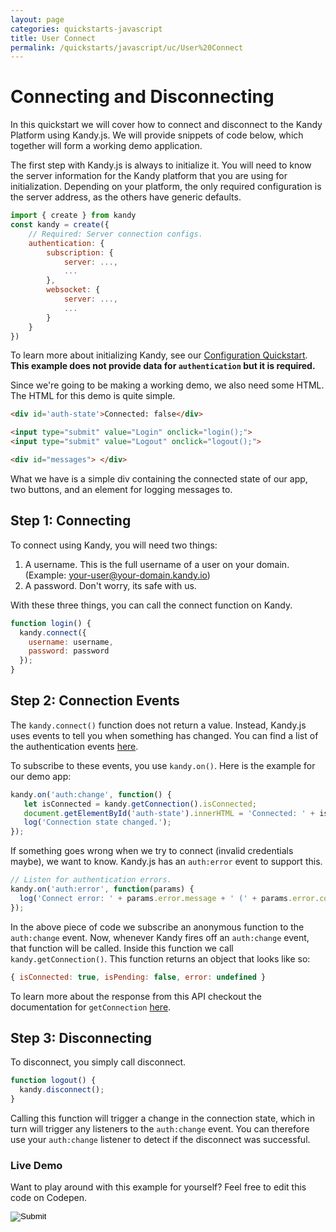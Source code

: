 ```yaml
---
layout: page
categories: quickstarts-javascript
title: User Connect
permalink: /quickstarts/javascript/uc/User%20Connect
---
```


# Connecting and Disconnecting

In this quickstart we will cover how to connect and disconnect to the Kandy Platform using Kandy.js. We will provide snippets of code below, which together will form a working demo application.

The first step with Kandy.js is always to initialize it. You will need to know the server information for the Kandy platform that you are using for initialization. Depending on your platform, the only required configuration is the server address, as the others have generic defaults.

```  javascript
import { create } from kandy
const kandy = create({
    // Required: Server connection configs.
    authentication: {
        subscription: {
            server: ...,
            ...
        },
        websocket: {
            server: ...,
            ...
        }
    }
})
```

To learn more about initializing Kandy, see our [Configuration Quickstart](Configurations). __This example does not provide data for `authentication` but it is required.__

Since we're going to be making a working demo, we also need some HTML. The HTML for this demo is quite simple.

``` html
<div id='auth-state'>Connected: false</div>

<input type="submit" value="Login" onclick="login();">
<input type="submit" value="Logout" onclick="logout();">

<div id="messages"> </div>
```

What we have is a simple div containing the connected state of our app, two buttons, and an element for logging messages to.

## Step 1: Connecting

To connect using Kandy, you will need two things:
1. A username. This is the full username of a user on your domain. (Example: your-user@your-domain.kandy.io)
1. A password. Don't worry, its safe with us.

With these three things, you can call the connect function on Kandy.

``` javascript
function login() {
  kandy.connect({
    username: username,
    password: password
  });
}
```

## Step 2: Connection Events

The `kandy.connect()` function does not return a value. Instead, Kandy.js uses events to tell you when something has changed. You can find a list of the authentication events [here](../../references/uc#authentication).

To subscribe to these events, you use `kandy.on()`. Here is the example for our demo app:

``` javascript
kandy.on('auth:change', function() {
   let isConnected = kandy.getConnection().isConnected;
   document.getElementById('auth-state').innerHTML = 'Connected: ' + isConnected;
   log('Connection state changed.');
});
```

If something goes wrong when we try to connect (invalid credentials maybe), we want to know. Kandy.js has an `auth:error` event to support this.

``` javascript
// Listen for authentication errors.
kandy.on('auth:error', function(params) {
  log('Connect error: ' + params.error.message + ' (' + params.error.code + ')');
});
```

In the above piece of code we subscribe an anonymous function to the `auth:change` event. Now, whenever Kandy fires off an `auth:change` event, that function will be called. Inside this function we call `kandy.getConnection()`. This function returns an object that looks like so:

``` javascript 
{ isConnected: true, isPending: false, error: undefined }
```

To learn more about the response from this API checkout the documentation for `getConnection` [here](../../references/uc#authentication).

## Step 3: Disconnecting

To disconnect, you simply call disconnect.

``` javascript
function logout() {
  kandy.disconnect();
}
```

Calling this function will trigger a change in the connection state, which in turn will trigger any listeners to the `auth:change` event. You can therefore use your `auth:change` listener to detect if the disconnect was successful.

### Live Demo

Want to play around with this example for yourself? Feel free to edit this code on Codepen.



<form action="https://codepen.io/pen/define" method="POST" target="_blank" class="codepen-form"><input type="hidden" name="data" value=' {&quot;js&quot;:&quot;/**\n * Kandy.io Authentication Demo\n */\n\nconst { create } = Kandy\nconst kandy = create({\n    // Required: Server connection configs.\n    authentication: {\n        subscription: {\n            server: ...,\n            ...\n        },\n        websocket: {\n            server: ...,\n            ...\n        }\n    }\n})\n\nvar username = \&quot;UsernameHere\&quot;;\nvar password = \&quot;PasswordHere\&quot;;\n\nfunction login() {\n  kandy.connect({\n    username: username,\n    password: password\n  });\n}\n\nkandy.on(&apos;auth:change&apos;, function() {\n   let isConnected = kandy.getConnection().isConnected;\n   document.getElementById(&apos;auth-state&apos;).innerHTML = &apos;Connected: &apos; + isConnected;\n   log(&apos;Connection state changed.&apos;);\n});\n\n// Listen for authentication errors.\nkandy.on(&apos;auth:error&apos;, function(params) {\n  log(&apos;Connect error: &apos; + params.error.message + &apos; (&apos; + params.error.code + &apos;)&apos;);\n});\n\nfunction logout() {\n  kandy.disconnect();\n}\n\n// Utility function for appending messages to the message div.\nfunction log(message) {\n  document.getElementById(&apos;messages&apos;).innerHTML += &apos;<div>&apos; + message + &apos;</div>&apos;;\n}\n\n&quot;,&quot;html&quot;:&quot;<div id=&apos;auth-state&apos;>Connected: false</div>\n\n<input type=\&quot;submit\&quot; value=\&quot;Login\&quot; onclick=\&quot;login();\&quot;>\n<input type=\&quot;submit\&quot; value=\&quot;Logout\&quot; onclick=\&quot;logout();\&quot;>\n\n<div id=\&quot;messages\&quot;> </div>\n\n&quot;,&quot;css&quot;:&quot;&quot;,&quot;title&quot;:&quot;Kandy.io Authentication Demo&quot;,&quot;editors&quot;:&quot;101&quot;,&quot;js_external&quot;:&quot;https://cdn.jsdelivr.net/npm/@kandy-io/uc-sdk@77849/dist/kandy.js&quot;} '><input type="image" src="./TryItOn-CodePen.png"></form>